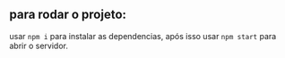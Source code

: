 ## para rodar o projeto:

 usar `npm i` para instalar as dependencias, após isso usar `npm start` para abrir o servidor. 




